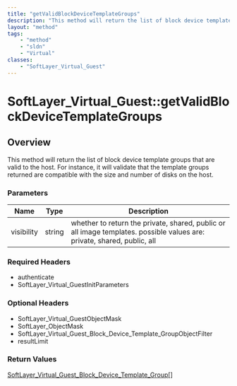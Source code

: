```yaml
---
title: "getValidBlockDeviceTemplateGroups"
description: "This method will return the list of block device template groups that are valid to the host. For instance, it will valid... "
layout: "method"
tags:
    - "method"
    - "sldn"
    - "Virtual"
classes:
    - "SoftLayer_Virtual_Guest"
---
```

# SoftLayer_Virtual_Guest::getValidBlockDeviceTemplateGroups
## Overview 
This method will return the list of block device template groups that are valid to the host. For instance, it will validate that the template groups returned are compatible with the size and number of disks on the host. 

### Parameters 
|Name | Type | Description |
| --- | --- | --- |
|visibility| string| whether to return the private, shared, public or all image templates.  possible values are: private, shared, public, all|


### Required Headers
* authenticate
* SoftLayer_Virtual_GuestInitParameters

### Optional Headers
* SoftLayer_Virtual_GuestObjectMask
* SoftLayer_ObjectMask
* SoftLayer_Virtual_Guest_Block_Device_Template_GroupObjectFilter
* resultLimit

### Return Values
<a href='/reference/datatypes/SoftLayer_Virtual_Guest_Block_Device_Template_Group'>SoftLayer_Virtual_Guest_Block_Device_Template_Group[] </a>

